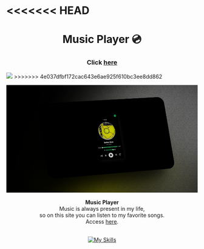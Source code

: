 <<<<<<< HEAD
=======
<h1 align="center">Music Player 💿</h1>
   
<h3 align="center">Click <a href="https://guhrodriguess.github.io/music-player">here</a></h3>   
<img src="https://cdn.discordapp.com/attachments/876799799255531523/1084916961802194954/mp.jpg">
>>>>>>> 4e037dfbf172cac643e6ae925f610bc3ee8dd862
<div align="center">

![Music Player image](./assets/img/musicplayer.png)

</div>

<div align="center"><strong>Music Player</strong></div>
<div align="center">Music is always present in my life, <br /> so on this site you can listen to my favorite songs. <br /> Access <a href="https://guhrodriguess.github.io/music-player/">here</a>.</div>

<br />

<div align="center">

[![My Skills](https://skillicons.dev/icons?i=html,css,javascript)](https://skillicons.dev)

</div>
